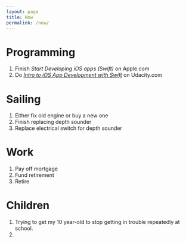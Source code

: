 ```yaml
---
layout: page
title: Now
permalink: /now/
---
```


# Programming

1. Finish _Start Developing iOS apps (Swift)_ on Apple.com
2. Do [_Intro to iOS App Development with Swift_](https://www.udacity.com/course/intro-to-ios-app-development-with-swift--ud585) on Udacity.com

# Sailing

1. Either fix old engine or buy a new one
2. Finish replacing depth sounder
3. Replace electrical switch for depth sounder

# Work

1. Pay off mortgage
2. Fund retirement
3. Retire

# Children

1. Trying to get my 10 year-old to stop getting in trouble repeatedly at school. 
2. 